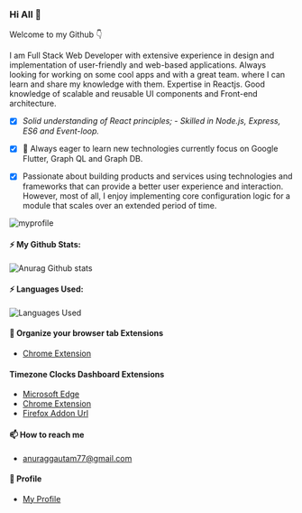 ### Hi All 👋 

 Welcome to my Github :point_down:

I am Full Stack Web Developer with extensive experience in design and implementation of user-friendly and web-based applications. Always looking for working on some cool apps and with a great team. where I can learn and share my knowledge with them. Expertise in Reactjs. Good knowledge of scalable and reusable UI components and Front-end architecture.

- [X] *Solid understanding of React principles; - Skilled in Node.js, Express, ES6 and Event-loop.*

- [X] 🔭 Always eager to learn new technologies currently focus on Google Flutter, Graph QL and Graph DB.

- [X] Passionate about building products and services using technologies and frameworks that can provide a better user experience and interaction.
However, most of all, I enjoy implementing core configuration logic for a module that scales over an extended period of time.



![myprofile](/myprofile.png)


#### ⚡ My Github Stats:
![Anurag Github stats](https://github-readme-stats.vercel.app/api?username=anuraggautam77&show_icons=true&theme=onedark) 

#### ⚡ Languages Used: 
![Languages Used](https://github-readme-stats.vercel.app/api/top-langs/?username=anuraggautam77&layout=compact)

#### 🔭 Organize your browser tab Extensions  
 -  [Chrome Extension](https://bit.ly/391jVrZ)
#### Timezone Clocks Dashboard Extensions
 -  [Microsoft Edge](https://microsoftedge.microsoft.com/addons/detail/timezone-clocks-dashboard/nahkomildeojakapedbpmigjcgjbfifm)
 -  [Chrome Extension](https://chrome.google.com/webstore/detail/timezone-clocks/fkbjcjdjjklgepfkbfoaghpakbkbmnak)
 -  [Firefox Addon Url](https://addons.mozilla.org/en-US/firefox/addon/timezone-clock-dashoard)

#### 📫 How to reach me
 - anuraggautam77@gmail.com
#### :man: Profile 
 -  [My Profile](http://anuraggautam77.github.io/)

<!--

Here are some ideas to get you started:

- 🔭 I’m currently working on ...
- 🌱 I’m currently learning ...
- 👯 I’m looking to collaborate on ...
- 🤔 I’m looking for help with ...
- 💬 Ask me about ...
- 📫 How to reach me: ...
- 😄 Pronouns: ... 👋
- ⚡ Fun fact: ...
 -->
